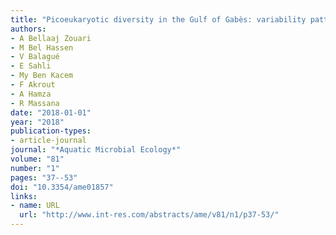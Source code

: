 ```yaml
---
title: "Picoeukaryotic diversity in the Gulf of Gabès: variability patterns and relationships to nutrients and water masses"
authors:
- A Bellaaj Zouari
- M Bel Hassen
- V Balagué
- E Sahli
- My Ben Kacem
- F Akrout
- A Hamza
- R Massana
date: "2018-01-01"
year: "2018"
publication-types:
- article-journal
journal: "*Aquatic Microbial Ecology*"
volume: "81"
number: "1"
pages: "37--53"
doi: "10.3354/ame01857"
links:
- name: URL
  url: "http://www.int-res.com/abstracts/ame/v81/n1/p37-53/"
---
```

